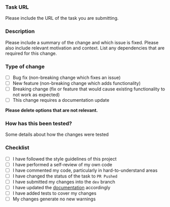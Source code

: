 ### Task URL

Please include the URL of the task you are submitting.

### Description

Please include a summary of the change and which issue is fixed. Please also include relevant motivation and context.
List any dependencies that are required for this change.

### Type of change

-   [ ] Bug fix (non-breaking change which fixes an issue)
-   [ ] New feature (non-breaking change which adds functionality)
-   [ ] Breaking change (fix or feature that would cause existing functionality to not work as expected)
-   [ ] This change requires a documentation update

**Please delete options that are not relevant.**

### How has this been tested?

Some details about how the changes were tested

### Checklist

-   [ ] I have followed the style guidelines of this project
-   [ ] I have performed a self-review of my own code
-   [ ] I have commented my code, particularly in hard-to-understand areas
-   [ ] I have changed the status of the task to `PR Pushed`
-   [ ] I have submitted my changes into the `dev` branch <!-- Replace dev with master in case of hotfix-->
-   [ ] I have updated the [documentation](https://github.com/woozard/robograding/blob/dev/resources/docs/frontend.md)
        accordingly
-   [ ] I have added tests to cover my changes
-   [ ] My changes generate no new warnings
